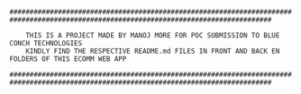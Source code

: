 `#######################################################################################################################################`

        THIS IS A PROJECT MADE BY MANOJ MORE FOR POC SUBMISSION TO BLUE CONCH TECHNOLOGIES
        KINDLY FIND THE RESPECTIVE README.md FILES IN FRONT AND BACK EN FOLDERS OF THIS ECOMM WEB APP

`#######################################################################################################################################`